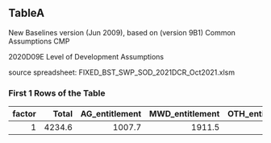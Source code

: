 ## TableA
New Baselines version (Jun 2009), based on (version 9B1) Common Assumptions CMP

2020D09E Level of Development Assumptions

source spreadsheet: FIXED_BST_SWP_SOD_2021DCR_Oct2021.xlsm

### First 1 Rows of the Table
|   factor |   Total |   AG_entitlement |   MWD_entitlement |   OTH_entitlement |   LOSS |
|---------:|--------:|-----------------:|------------------:|------------------:|-------:|
|        1 |  4234.6 |           1007.7 |            1911.5 |            1250.9 |   64.5 |